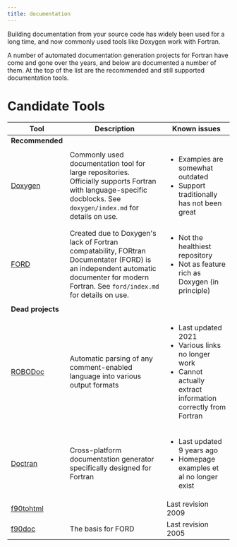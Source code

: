 ```yaml
---
title: documentation
---
```


<!-- Doxygen config
@page documentation Documentation
@ingroup tools
-->

Building documentation from your source code has widely been used for a long time, and now commonly used tools like Doxygen work with Fortran.

A number of automated documentation generation projects for Fortran have come and gone over the years, and below are documented a number of them.
At the top of the list are the recommended and still supported documentation tools.

# Candidate Tools

| Tool | Description | Known issues |
| ---- | ------ | ----- |
| **Recommended** |||
| [Doxygen](https://www.doxygen.nl/) | Commonly used documentation tool for large repositories. Officially supports Fortran with language-specific docblocks. See `doxygen/index.md` for details on use. | <ul><li> Examples are somewhat outdated </li><li> Support traditionally has not been great </li></ul> |
| [FORD](https://github.com/Fortran-FOSS-Programmers/ford) | Created due to Doxygen's lack of Fortran compatability, FORtran Documentater (FORD) is an independent automatic documenter for modern Fortran. See `ford/index.md` for details on use. | <ul><li> Not the healthiest repository </li><li> Not as feature rich as Doxygen (in principle) </ul> |
| **Dead projects** | | |
| [ROBODoc](https://rfsber.home.xs4all.nl/Robo/) | Automatic parsing of any comment-enabled language into various output formats | <ul><li>Last updated 2021</li><li> Various links no longer work </li><li> Cannot actually extract information correctly from Fortran </li></ul> |
| [Doctran](https://github.com/CPardi/Doctran) | Cross-platform documentation generator specifically designed for Fortran | <ul><li> Last updated 9 years ago </li><li> Homepage examples et al no longer exist </li></ul> |
| [f90tohtml](https://code.google.com/archive/p/f90tohtml/) | | Last revision 2009 |
| [f90doc](https://fortranwiki.org/fortran/show/f90doc) | The basis for FORD | Last revision 2005 |

<!-- Doxygen config
**Subpages:** @subpage doxygen @subpage ford
-->
